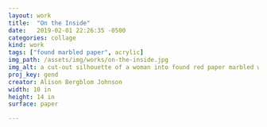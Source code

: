 ```yaml
---
layout: work
title:  "On the Inside"
date:   2019-02-01 22:26:35 -0500
categories: collage
kind: work
tags: ["found marbled paper", acrylic]
img_path: /assets/img/works/on-the-inside.jpg
img_alt: a cut-out silhouette of a woman into found red paper marbled with white and blue on a blue background
proj_key: gend
creator: Alison Bergblom Johnson
width: 10 in
height: 14 in
surface: paper

---
```

